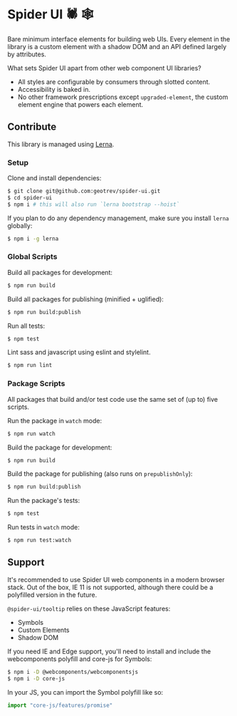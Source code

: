 # Spider UI 🕷 🕸

Bare minimum interface elements for building web UIs. Every element in the library is a custom element with a shadow DOM and an API defined largely by attributes.

What sets Spider UI apart from other web component UI libraries?

- All styles are configurable by consumers through slotted content.
- Accessibility is baked in.
- No other framework prescriptions except `upgraded-element`, the custom element engine that powers each element.

## Contribute

This library is managed using [Lerna](https://github.com/lerna/lerna).

### Setup

Clone and install dependencies:

```sh
$ git clone git@github.com:geotrev/spider-ui.git
$ cd spider-ui
$ npm i # this will also run `lerna bootstrap --hoist`
```

If you plan to do any dependency management, make sure you install `lerna` globally:

```sh
$ npm i -g lerna
```

### Global Scripts

Build all packages for development:

```sh
$ npm run build
```

Build all packages for publishing (minified + uglified):

```sh
$ npm run build:publish
```

Run all tests:

```sh
$ npm test
```

Lint sass and javascript using eslint and stylelint.

```sh
$ npm run lint
```

### Package Scripts

All packages that build and/or test code use the same set of (up to) five scripts.

Run the package in `watch` mode:

```sh
$ npm run watch
```

Build the package for development:

```sh
$ npm run build
```

Build the package for publishing (also runs on `prepublishOnly`):

```sh
$ npm run build:publish
```

Run the package's tests:

```sh
$ npm test
```

Run tests in `watch` mode:

```sh
$ npm run test:watch
```

## Support

It's recommended to use Spider UI web components in a modern browser stack. Out of the box, IE 11 is not supported, although there could be a polyfilled version in the future.

`@spider-ui/tooltip` relies on these JavaScript features:

- Symbols
- Custom Elements
- Shadow DOM

If you need IE and Edge support, you'll need to install and include the webcomponents polyfill and core-js for Symbols:

```sh
$ npm i -D @webcomponents/webcomponentsjs
$ npm i -D core-js
```

In your JS, you can import the Symbol polyfill like so:

```js
import "core-js/features/promise"
```
